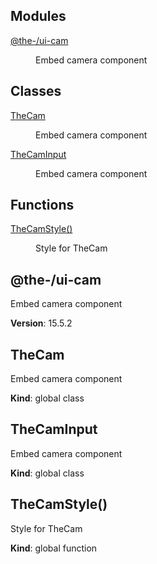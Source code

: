 <!--- Code generated by @the-/script-doc. DO NOT EDIT. -->

## Modules

<dl>
<dt><a href="#module_@the-/ui-cam">@the-/ui-cam</a></dt>
<dd><p>Embed camera component</p>
</dd>
</dl>

## Classes

<dl>
<dt><a href="#TheCam">TheCam</a></dt>
<dd><p>Embed camera component</p>
</dd>
<dt><a href="#TheCamInput">TheCamInput</a></dt>
<dd><p>Embed camera component</p>
</dd>
</dl>

## Functions

<dl>
<dt><a href="#TheCamStyle">TheCamStyle()</a></dt>
<dd><p>Style for TheCam</p>
</dd>
</dl>

<a name="module_@the-/ui-cam"></a>

## @the-/ui-cam
Embed camera component

**Version**: 15.5.2  
<a name="TheCam"></a>

## TheCam
Embed camera component

**Kind**: global class  
<a name="TheCamInput"></a>

## TheCamInput
Embed camera component

**Kind**: global class  
<a name="TheCamStyle"></a>

## TheCamStyle()
Style for TheCam

**Kind**: global function  

